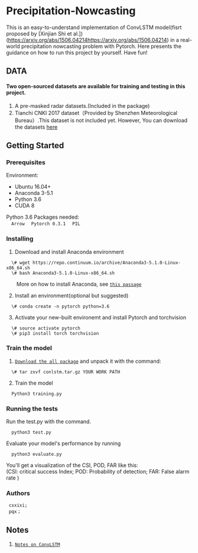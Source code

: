 # Precipitation-Nowcasting

This is an easy-to-understand implementation of ConvLSTM model(fisrt proposed by [Xinjian Shi et al.])(https://arxiv.org/abs/1506.04214https://arxiv.org/abs/1506.04214) in a real-world precipitation nowcasting problem with Pytorch. Here presents the guidance on how to run this project by yourself. Have fun!

## DATA
#### Two open-sourced datasets are available for training and testing in this project.

1. A pre-masked radar datasets.(Included in the package)     
2. Tianchi CNKI 2017 dataset（Provided by Shenzhen Meteorological Bureau）.This dataset is not included yet. However, You can download the datasets [here](https://tianchi.aliyun.com/competition/information.htm?spm=5176.100067.5678.2.6d453864enogCW&raceId=231596)

## Getting Started
### Prerequisites  
Environment:   
* Ubuntu 16.04+   
* Anaconda 3-5.1  
* Python 3.6  
* CUDA 8
     
Python 3.6 Packages needed:  
&ensp;&ensp;`Arrow`
&ensp;&ensp;`Pytorch 0.3.1` 
&ensp;&ensp;`PIL`

### Installing

1. Download and install Anaconda environment 
```
  \# wget https://repo.continuum.io/archive/Anaconda3-5.1.0-Linux-x86_64.sh
  \# bash Anaconda3-5.1.0-Linux-x86_64.sh
```
&ensp;&ensp;&ensp;&ensp;More on how to install Anaconda, see [`this passage`](https://www.jianshu.com/p/03d757283339)  

2. Install an environment(optional but suggested)
```
  \# conda create -n pytorch python=3.6 
```
3. Activate your new-built environemt and install Pytorch and torchvision
```
  \# source activate pytorch 
  \# pip3 install torch torchvision
```

### Train the model 

1. [`Download the all package`]() and unpack it with the command:  
``` 
  \# tar zxvf conlstm.tar.gz YOUR WORK PATH
```
2. Train the model 
```
  Python3 training.py
```

### Running the tests 

Run the test.py with the command. 
```
  python3 test.py  
```
Evaluate your model's performance by running 
```
  python3 evaluate.py
```

You'll get a visualization of the CSI, POD, FAR like this:  
(CSI: critical success Index; POD: Probability of detection; FAR: False alarm rate )


### Authors  
     cxxixi;
     pqx；

## Notes
1. [`Notes on ConvLSTM`](https://github.com/cxxixi/Precipitation-Nowcasting/issues/1)
